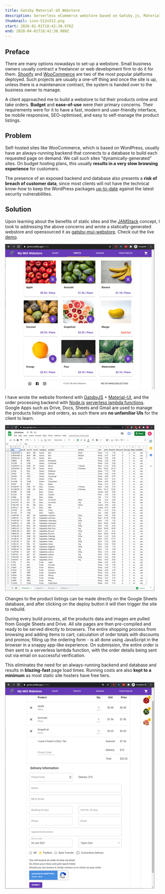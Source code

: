 ```yaml
---
title: Gatsby Material-UI Webstore
description: Serverless eCommerce webstore based on Gatsby.js, Material-UI, Google Apps.
thumbnail: icon-512x512.png
start: 2020-01-01T18:42:38.976Z
end: 2020-04-01T18:42:38.989Z
---
```

## Preface

There are many options nowadays to set-up a webstore. Small business owners usually contract a freelancer or web development firm to do it for them. [Shopify](https://www.shopify.com/) and [WooCommerce](https://woocommerce.com/) are two of the most popular platforms deployed. Such projects are usually a one-off thing and once the site is up, unless there is a maintenance contract, the system is handed over to the business owner to manage.

A client approached me to build a webstore to list their products online and take orders. **Budget** and **ease-of-use** were their primary concerns. Their requirements were for it to have a fast, modern and user-friendly interface, be mobile responsive, SEO-optimised, and easy to self-manage the product listings.

## Problem

Self-hosted sites like WooCommerce, which is based on WordPress, usually have an always-running backend that connects to a database to build each requested page on demand. We call such sites “dynamically-generated” sites. On budget hosting plans, this usually **results in a very slow browsing experience** for customers.

The presence of an exposed backend and database also presents a **risk of breach of customer data**, since most clients will not have the technical know-how to keep the WordPress packages [up-to-date](https://kinsta.com/blog/is-wordpress-secure/) against the latest security vulnerabilities.

## Solution

Upon learning about the benefits of static sites and the [JAMStack](https://jamstack.org/) concept, I took to addressing the above concerns and wrote a statically-generated webstore and opensourced it as [gatsby-mui-webstore](https://github.com/gatsbymuiwebstore/gatsby-mui-webstore). Check out the live [demo](https://gmws.netlify.app/).

![Products page](1.png "Products Page")

I have wrote the website frontend with [GatsbyJS](https://www.gatsbyjs.com/) + [Material-UI](https://material-ui.com/), and the order processing backend with [Node.js](https://nodejs.org/en/) [serverless lambda functions](https://www.netlify.com/products/functions/). Google Apps such as Drive, Docs, Sheets and Gmail are used to manage the products listings and orders, as such there are **no unfamiliar UIs** for the client to learn.

![Products database](2.png "Products Database")

Changes to the product listings can be made directly on the Google Sheets database, and after clicking on the deploy button it will then trigger the site to rebuild.

During every build process, all the products data and images are pulled from Google Sheets and Drive. All site pages are then pre-compiled and ready to be served directly to browsers. The entire shopping process from browsing and adding items to cart; calculation of order totals with discounts and promos; filling up the ordering form - is all done using JavaScript in the browser in a snappy app-like experience. On submission, the entire order is then sent to a serverless lambda function, with the order details being sent out via email on successful verification.

This eliminates the need for an always-running backend and database and results in **blazing-fast** page load times. Running costs are also **kept to a minimum** as most static site hosters have free tiers.

![](3.png)